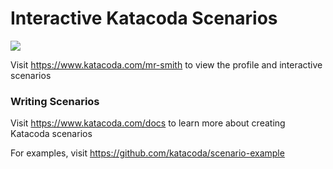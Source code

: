 # Interactive Katacoda Scenarios

[![](http://shields.katacoda.com/katacoda/mr-smith/count.svg)](https://www.katacoda.com/mr-smith "Get your profile on Katacoda.com")

Visit https://www.katacoda.com/mr-smith to view the profile and interactive scenarios

### Writing Scenarios
Visit https://www.katacoda.com/docs to learn more about creating Katacoda scenarios

For examples, visit https://github.com/katacoda/scenario-example
